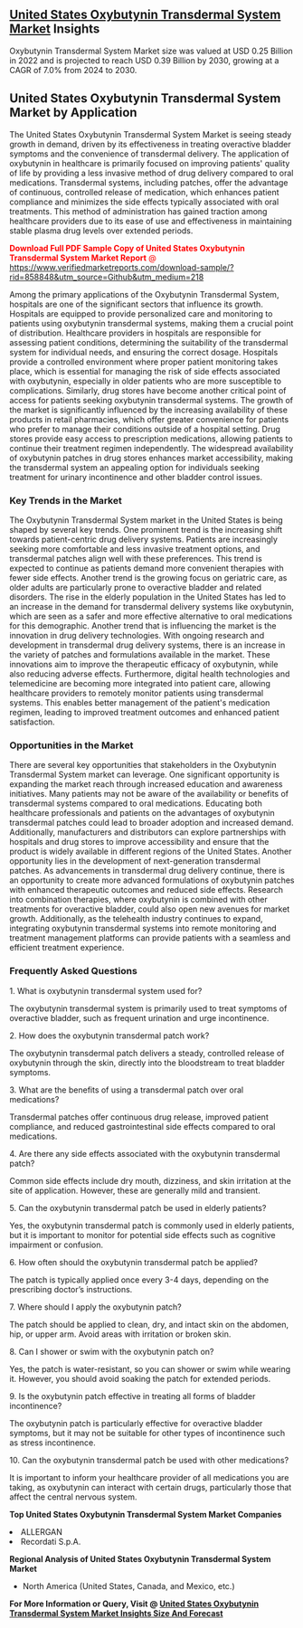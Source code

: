 <h2><a href="https://www.verifiedmarketreports.com/download-sample/?rid=858848&amp;utm_source=Github&amp;utm_medium=218" target="_blank">United States Oxybutynin Transdermal System Market</a> Insights</h2><p>Oxybutynin Transdermal System Market size was valued at USD 0.25 Billion in 2022 and is projected to reach USD 0.39 Billion by 2030, growing at a CAGR of 7.0% from 2024 to 2030.</p><p><h2>United States Oxybutynin Transdermal System Market by Application</h2> The United States Oxybutynin Transdermal System Market is seeing steady growth in demand, driven by its effectiveness in treating overactive bladder symptoms and the convenience of transdermal delivery. The application of oxybutynin in healthcare is primarily focused on improving patients' quality of life by providing a less invasive method of drug delivery compared to oral medications. Transdermal systems, including patches, offer the advantage of continuous, controlled release of medication, which enhances patient compliance and minimizes the side effects typically associated with oral treatments. This method of administration has gained traction among healthcare providers due to its ease of use and effectiveness in maintaining stable plasma drug levels over extended periods. <p><span class=""><span style="color: #ff0000;"><strong>Download Full PDF Sample Copy of United States Oxybutynin Transdermal System Market Report</strong> @ </span><a href="https://www.verifiedmarketreports.com/download-sample/?rid=858848&amp;utm_source=Github&amp;utm_medium=218" target="_blank">https://www.verifiedmarketreports.com/download-sample/?rid=858848&amp;utm_source=Github&amp;utm_medium=218</a></span></p> Among the primary applications of the Oxybutynin Transdermal System, hospitals are one of the significant sectors that influence its growth. Hospitals are equipped to provide personalized care and monitoring to patients using oxybutynin transdermal systems, making them a crucial point of distribution. Healthcare providers in hospitals are responsible for assessing patient conditions, determining the suitability of the transdermal system for individual needs, and ensuring the correct dosage. Hospitals provide a controlled environment where proper patient monitoring takes place, which is essential for managing the risk of side effects associated with oxybutynin, especially in older patients who are more susceptible to complications. Similarly, drug stores have become another critical point of access for patients seeking oxybutynin transdermal systems. The growth of the market is significantly influenced by the increasing availability of these products in retail pharmacies, which offer greater convenience for patients who prefer to manage their conditions outside of a hospital setting. Drug stores provide easy access to prescription medications, allowing patients to continue their treatment regimen independently. The widespread availability of oxybutynin patches in drug stores enhances market accessibility, making the transdermal system an appealing option for individuals seeking treatment for urinary incontinence and other bladder control issues. <h3>Key Trends in the Market</h3> The Oxybutynin Transdermal System market in the United States is being shaped by several key trends. One prominent trend is the increasing shift towards patient-centric drug delivery systems. Patients are increasingly seeking more comfortable and less invasive treatment options, and transdermal patches align well with these preferences. This trend is expected to continue as patients demand more convenient therapies with fewer side effects. Another trend is the growing focus on geriatric care, as older adults are particularly prone to overactive bladder and related disorders. The rise in the elderly population in the United States has led to an increase in the demand for transdermal delivery systems like oxybutynin, which are seen as a safer and more effective alternative to oral medications for this demographic. Another trend that is influencing the market is the innovation in drug delivery technologies. With ongoing research and development in transdermal drug delivery systems, there is an increase in the variety of patches and formulations available in the market. These innovations aim to improve the therapeutic efficacy of oxybutynin, while also reducing adverse effects. Furthermore, digital health technologies and telemedicine are becoming more integrated into patient care, allowing healthcare providers to remotely monitor patients using transdermal systems. This enables better management of the patient's medication regimen, leading to improved treatment outcomes and enhanced patient satisfaction. <h3>Opportunities in the Market</h3> There are several key opportunities that stakeholders in the Oxybutynin Transdermal System market can leverage. One significant opportunity is expanding the market reach through increased education and awareness initiatives. Many patients may not be aware of the availability or benefits of transdermal systems compared to oral medications. Educating both healthcare professionals and patients on the advantages of oxybutynin transdermal patches could lead to broader adoption and increased demand. Additionally, manufacturers and distributors can explore partnerships with hospitals and drug stores to improve accessibility and ensure that the product is widely available in different regions of the United States. Another opportunity lies in the development of next-generation transdermal patches. As advancements in transdermal drug delivery continue, there is an opportunity to create more advanced formulations of oxybutynin patches with enhanced therapeutic outcomes and reduced side effects. Research into combination therapies, where oxybutynin is combined with other treatments for overactive bladder, could also open new avenues for market growth. Additionally, as the telehealth industry continues to expand, integrating oxybutynin transdermal systems into remote monitoring and treatment management platforms can provide patients with a seamless and efficient treatment experience. <h3>Frequently Asked Questions</h3> <p>1. What is oxybutynin transdermal system used for?</p> <p>The oxybutynin transdermal system is primarily used to treat symptoms of overactive bladder, such as frequent urination and urge incontinence.</p> <p>2. How does the oxybutynin transdermal patch work?</p> <p>The oxybutynin transdermal patch delivers a steady, controlled release of oxybutynin through the skin, directly into the bloodstream to treat bladder symptoms.</p> <p>3. What are the benefits of using a transdermal patch over oral medications?</p> <p>Transdermal patches offer continuous drug release, improved patient compliance, and reduced gastrointestinal side effects compared to oral medications.</p> <p>4. Are there any side effects associated with the oxybutynin transdermal patch?</p> <p>Common side effects include dry mouth, dizziness, and skin irritation at the site of application. However, these are generally mild and transient.</p> <p>5. Can the oxybutynin transdermal patch be used in elderly patients?</p> <p>Yes, the oxybutynin transdermal patch is commonly used in elderly patients, but it is important to monitor for potential side effects such as cognitive impairment or confusion.</p> <p>6. How often should the oxybutynin transdermal patch be applied?</p> <p>The patch is typically applied once every 3-4 days, depending on the prescribing doctor’s instructions.</p> <p>7. Where should I apply the oxybutynin patch?</p> <p>The patch should be applied to clean, dry, and intact skin on the abdomen, hip, or upper arm. Avoid areas with irritation or broken skin.</p> <p>8. Can I shower or swim with the oxybutynin patch on?</p> <p>Yes, the patch is water-resistant, so you can shower or swim while wearing it. However, you should avoid soaking the patch for extended periods.</p> <p>9. Is the oxybutynin patch effective in treating all forms of bladder incontinence?</p> <p>The oxybutynin patch is particularly effective for overactive bladder symptoms, but it may not be suitable for other types of incontinence such as stress incontinence.</p> <p>10. Can the oxybutynin transdermal patch be used with other medications?</p> <p>It is important to inform your healthcare provider of all medications you are taking, as oxybutynin can interact with certain drugs, particularly those that affect the central nervous system.</p> </p><p><strong>Top United States Oxybutynin Transdermal System Market Companies</strong></p><div data-test-id=""><p><li>ALLERGAN</li><li> Recordati S.p.A.</li></p><div><strong>Regional Analysis of&nbsp;United States Oxybutynin Transdermal System Market</strong></div><ul><li dir="ltr"><p dir="ltr">North America&nbsp;(United States, Canada, and Mexico, etc.)</p></li></ul><p><strong>For More Information or Query, Visit @&nbsp;</strong><strong><a href="https://www.verifiedmarketreports.com/product/oxybutynin-transdermal-system-market/?utm_source=Github&amp;utm_medium=218" target="_blank">United States Oxybutynin Transdermal System Market Insights Size And Forecast</a></strong></p></div>
